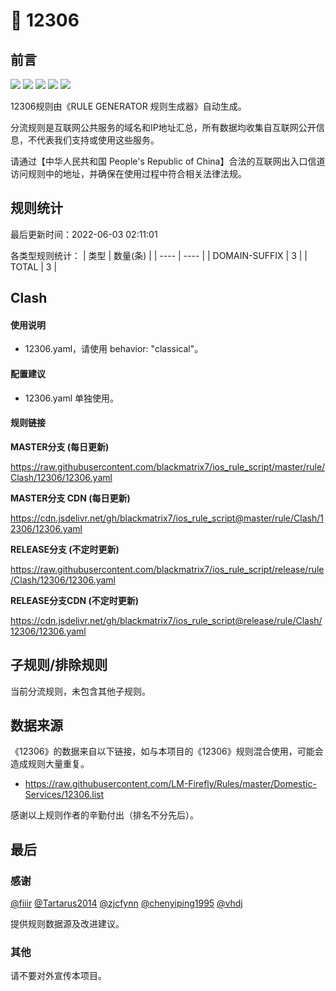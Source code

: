# 🧸 12306

## 前言

![](https://shields.io/badge/-移除重复规则-ff69b4) ![](https://shields.io/badge/-DOMAIN与DOMAIN--SUFFIX合并-green) ![](https://shields.io/badge/-DOMAIN--SUFFIX间合并-critical) ![](https://shields.io/badge/-DOMAIN--SUFFIX与DOMAIN--KEYWORD合并-blue) ![](https://shields.io/badge/-IP--CIDR(6)合并-blueviolet) 

12306规则由《RULE GENERATOR 规则生成器》自动生成。

分流规则是互联网公共服务的域名和IP地址汇总，所有数据均收集自互联网公开信息，不代表我们支持或使用这些服务。

请通过【中华人民共和国 People's Republic of China】合法的互联网出入口信道访问规则中的地址，并确保在使用过程中符合相关法律法规。

## 规则统计

最后更新时间：2022-06-03 02:11:01

各类型规则统计：
| 类型 | 数量(条)  | 
| ---- | ----  |
| DOMAIN-SUFFIX | 3  | 
| TOTAL | 3  | 


## Clash 

#### 使用说明
- 12306.yaml，请使用 behavior: "classical"。

#### 配置建议
- 12306.yaml 单独使用。

#### 规则链接
**MASTER分支 (每日更新)**

https://raw.githubusercontent.com/blackmatrix7/ios_rule_script/master/rule/Clash/12306/12306.yaml

**MASTER分支 CDN (每日更新)**

https://cdn.jsdelivr.net/gh/blackmatrix7/ios_rule_script@master/rule/Clash/12306/12306.yaml

**RELEASE分支 (不定时更新)**

https://raw.githubusercontent.com/blackmatrix7/ios_rule_script/release/rule/Clash/12306/12306.yaml

**RELEASE分支CDN (不定时更新)**

https://cdn.jsdelivr.net/gh/blackmatrix7/ios_rule_script@release/rule/Clash/12306/12306.yaml

## 子规则/排除规则


当前分流规则，未包含其他子规则。

## 数据来源

《12306》的数据来自以下链接，如与本项目的《12306》规则混合使用，可能会造成规则大量重复。

- https://raw.githubusercontent.com/LM-Firefly/Rules/master/Domestic-Services/12306.list


感谢以上规则作者的辛勤付出（排名不分先后）。

## 最后

### 感谢

[@fiiir](https://github.com/fiiir) [@Tartarus2014](https://github.com/Tartarus2014) [@zjcfynn](https://github.com/zjcfynn) [@chenyiping1995](https://github.com/chenyiping1995) [@vhdj](https://github.com/vhdj)

提供规则数据源及改进建议。

### 其他

请不要对外宣传本项目。